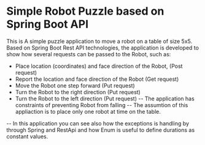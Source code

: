 # Simple Robot Puzzle based on Spring Boot API
This is A simple puzzle application to move a robot on a table of size 5x5. Based on Spring Boot Rest API technologies, the application is developed to show how several requests can be passed to the Robot, such as:
- Place location (coordinates) and face direction of the Robot, (Post request)
- Report the location and face direction of the Robot (Get request)
- Move the Robot one step forward (Put request)
- Turn the Robot to the right direction (Put request)
- Turn the Robot to the left direction (Put request)
-- The application has constraints of preventing Robot from falling
-- The assumtion of this appliaction is to place only one robot at time on the table. 

-- In this application you can see also how the exceptions is handling by through Spring and RestApi and how Enum is useful to define durations as constant values.
